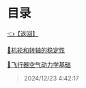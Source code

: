 # 目录  


[👈【返回】](/--Catalog--/--Catalog--root)  


[📜机轮和转轴的稳定性](/飞行模拟器笔记/机轮和转轴的稳定性)  

[📜飞行器空气动力学基础](/飞行模拟器笔记/飞行器空气动力学基础)  







> 2024/12/23 4:42:17
